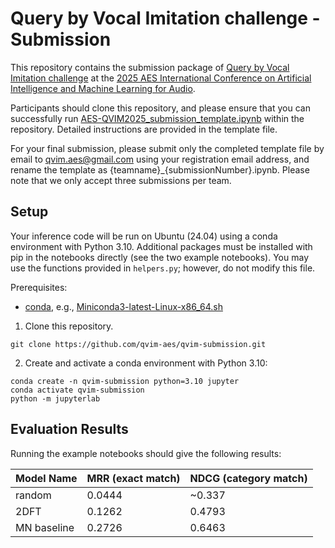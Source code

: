 # Query by Vocal Imitation challenge - Submission

This repository contains the submission package of [Query by Vocal Imitation challenge](https://qvim-aes.github.io/) at the [2025 AES International Conference on Artificial Intelligence and Machine Learning for Audio](https://aes2.org/events-calendar/2025-aes-international-conference-on-artificial-intelligence-and-machine-learning-for-audio/).

Participants should clone this repository, and please ensure that you can successfully run [AES-QVIM2025_submission_template.ipynb](AES-QVIM2025_submission_template.ipynb) within the repository. Detailed instructions are provided in the template file. 

For your final submission, please submit only the completed template file by email to [qvim.aes@gmail.com](mailto:qvim-aes@gmail.com) using your registration email address, and rename the template as {teamname}_{submissionNumber}.ipynb. Please note that we only accept three submissions per team. 


## Setup

Your inference code will be run on Ubuntu (24.04) using a conda environment with Python 3.10.
Additional packages must be installed with pip in the notebooks directly (see the two example notebooks).
You may use the functions provided in `helpers.py`; however, do not modify this file.


Prerequisites:
- [conda](https://www.anaconda.com/docs/getting-started/miniconda/install), e.g., [Miniconda3-latest-Linux-x86_64.sh](https://repo.anaconda.com/miniconda/Miniconda3-latest-Linux-x86_64.sh)


1. Clone this repository.

```
git clone https://github.com/qvim-aes/qvim-submission.git
```

2. Create and activate a conda environment with Python 3.10:

```
conda create -n qvim-submission python=3.10 jupyter
conda activate qvim-submission
python -m jupyterlab
```

## Evaluation Results
Running the example notebooks should give the following results:


| Model Name   | MRR (exact match) | NDCG (category match) |
|--------------|-------------------|-----------------------|
| random       | 0.0444            | ~0.337                |
| 2DFT         | 0.1262            | 0.4793                |
| MN baseline  | 0.2726            | 0.6463                |